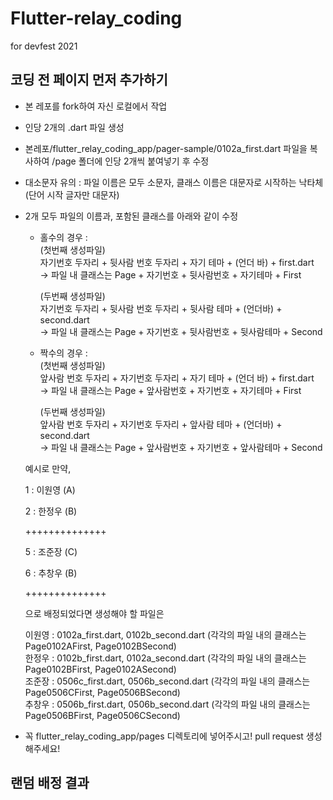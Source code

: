 # Flutter-relay_coding
for devfest 2021

## 코딩 전 페이지 먼저 추가하기
- 본 레포를 fork하여 자신 로컬에서 작업  
- 인당 2개의 .dart 파일 생성  
- 본레포/flutter_relay_coding_app/pager-sample/0102a_first.dart 파일을 복사하여 /page 폴더에 인당 2개씩 붙여넣기 후 수정  
- 대소문자 유의 : 파일 이름은 모두 소문자, 클래스 이름은 대문자로 시작하는 낙타체(단어 시작 글자만 대문자)  
- 2개 모두 파일의 이름과, 포함된 클래스를 아래와 같이 수정  
  
  * 홀수의 경우 :  
      (첫번째 생성파일)  
      자기번호 두자리 + 뒷사람 번호 두자리 + 자기 테마 + (언더 바) + first.dart  
      -> 파일 내 클래스는 Page + 자기번호 + 뒷사람번호 + 자기테마 + First  
        
      (두번째 생성파일)  
      자기번호 두자리 + 뒷사람 번호 두자리 + 뒷사람 테마 + (언더바) + second.dart  
      -> 파일 내 클래스는 Page + 자기번호 + 뒷사람번호 + 뒷사람테마 + Second  

  * 짝수의 경우 :  
      (첫번째 생성파일)  
      앞사람 번호 두자리 + 자기번호 두자리 + 자기 테마 + (언더 바) + first.dart  
      -> 파일 내 클래스는 Page + 앞사람번호 + 자기번호 + 자기테마 + First  
        
      (두번째 생성파일)  
      앞사람 번호 두자리 + 자기번호 두자리 + 앞사람 테마 + (언더바) + second.dart  
      -> 파일 내 클래스는 Page + 앞사람번호 + 자기번호 + 앞사람테마 + Second  

  예시로 만약,
  
  1 : 이원영 (A)
  
  2 : 한정우 (B)
  
  ++++++++++++++
  
  5 : 조준장 (C)
  
  6 : 추창우 (B)
  
  ++++++++++++++
  
  으로 배정되었다면 생성해야 할 파일은  
    
  이원영 : 0102a_first.dart, 0102b_second.dart (각각의 파일 내의 클래스는 Page0102AFirst, Page0102BSecond)  
  한정우 : 0102b_first.dart, 0102a_second.dart (각각의 파일 내의 클래스는 Page0102BFirst, Page0102ASecond)  
  조준장 : 0506c_first.dart, 0506b_second.dart (각각의 파일 내의 클래스는 Page0506CFirst, Page0506BSecond)  
  추창우 : 0506b_first.dart, 0506b_second.dart (각각의 파일 내의 클래스는 Page0506BFirst, Page0506CSecond)  

- 꼭 flutter_relay_coding_app/pages 디렉토리에 넣어주시고! pull request 생성해주세요!

## 랜덤 배정 결과
  
  

